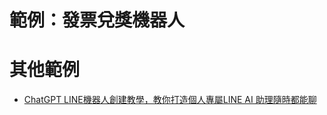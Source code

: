 # 範例：發票兌獎機器人
# 其他範例
- [ChatGPT LINE機器人創建教學，教你打造個人專屬LINE AI 助理隨時都能聊](https://mrmad.com.tw/chatgpt-line-robot-creation-teaching)


